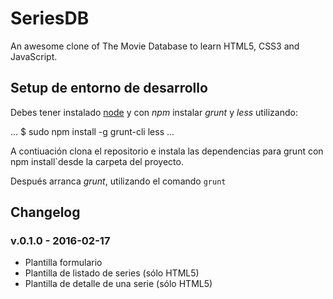 # SeriesDB
An awesome clone of The Movie Database to learn HTML5, CSS3 and JavaScript.

## Setup de entorno de desarrollo

Debes tener instalado [node](https://nodejs.org/en/) y con *npm* instalar *grunt* y *less* utilizando:

...
$ sudo npm install -g grunt-cli less
...

A contiuación clona el repositorio e instala las dependencias para grunt con npm install`desde la carpeta del proyecto.

Después arranca *grunt*, utilizando el comando `grunt`

## Changelog

### v.0.1.0 - 2016-02-17

* Plantilla formulario
* Plantilla de listado de series (sólo HTML5)
* Plantilla de detalle de una serie (sólo HTML5)
